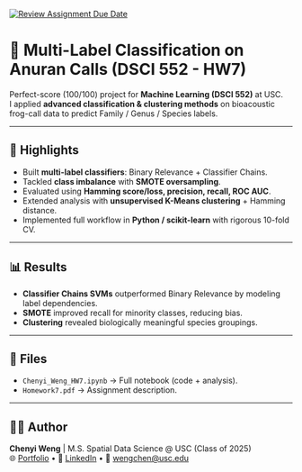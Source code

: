 [![Review Assignment Due Date](https://classroom.github.com/assets/deadline-readme-button-22041afd0340ce965d47ae6ef1cefeee28c7c493a6346c4f15d667ab976d596c.svg)](https://classroom.github.com/a/hWI3GckR)
# 🐸 Multi-Label Classification on Anuran Calls (DSCI 552 - HW7)

Perfect-score (100/100) project for **Machine Learning (DSCI 552)** at USC.  
I applied **advanced classification & clustering methods** on bioacoustic frog-call data to predict Family / Genus / Species labels.

---

## 🚀 Highlights
- Built **multi-label classifiers**: Binary Relevance + Classifier Chains.
- Tackled **class imbalance** with **SMOTE oversampling**.
- Evaluated using **Hamming score/loss, precision, recall, ROC AUC**.
- Extended analysis with **unsupervised K-Means clustering** + Hamming distance.
- Implemented full workflow in **Python / scikit-learn** with rigorous 10-fold CV.

---

## 📊 Results
- **Classifier Chains SVMs** outperformed Binary Relevance by modeling label dependencies.
- **SMOTE** improved recall for minority classes, reducing bias.
- **Clustering** revealed biologically meaningful species groupings.

---

## 📂 Files
- `Chenyi_Weng_HW7.ipynb` → Full notebook (code + analysis).  
- `Homework7.pdf` → Assignment description.  

---

## 👩‍💻 Author
**Chenyi Weng** | M.S. Spatial Data Science @ USC (Class of 2025)  
🌐 [Portfolio](https://mona100421.github.io/chenyi) • 💼 [LinkedIn](https://linkedin.com/in/wengchen) • 📧 wengchen@usc.edu

